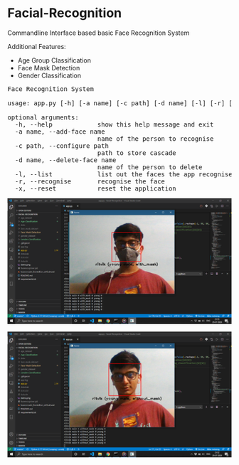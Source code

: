 # Facial-Recognition

Commandline Interface based basic Face Recognition System

Additional Features:
* Age Group Classification
* Face Mask Detection
* Gender Classification

<pre>
Face Recognition System

usage: app.py [-h] [-a name] [-c path] [-d name] [-l] [-r] [-x]

optional arguments:
  -h, --help            show this help message and exit
  -a name, --add-face name
                        name of the person to recognise
  -c path, --configure path
                        path to store cascade
  -d name, --delete-face name
                        name of the person to delete
  -l, --list            list out the faces the app recognises
  -r, --recognise       recognise the face
  -x, --reset           reset the application
</pre>  

![demo1](demo_1.png)

![demo2](demo_2.png)